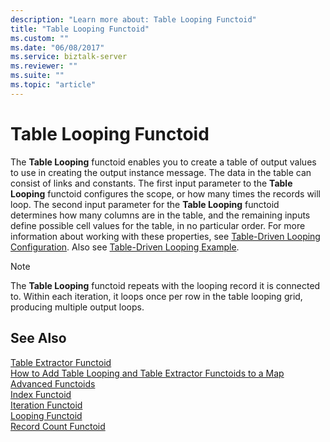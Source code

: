 ```yaml
---
description: "Learn more about: Table Looping Functoid"
title: "Table Looping Functoid"
ms.custom: ""
ms.date: "06/08/2017"
ms.service: biztalk-server
ms.reviewer: ""
ms.suite: ""
ms.topic: "article"
---
```

# Table Looping Functoid
The **Table Looping** functoid enables you to create a table of output values to use in creating the output instance message. The data in the table can consist of links and constants. The first input parameter to the **Table Looping** functoid configures the scope, or how many times the records will loop. The second input parameter for the **Table Looping** functoid determines how many columns are in the table, and the remaining inputs define possible cell values for the table, in no particular order. For more information about working with these properties, see [Table-Driven Looping Configuration](../core/table-driven-looping-configuration.md). Also see [Table-Driven Looping Example](../core/table-driven-looping-example.md).  
  
> [!NOTE]
>  The **Table Looping** functoid repeats with the looping record it is connected to. Within each iteration, it loops once per row in the table looping grid, producing multiple output loops.  
  
## See Also  
 [Table Extractor Functoid](../core/table-extractor-functoid.md)   
 [How to Add Table Looping and Table Extractor Functoids to a Map](../core/how-to-add-table-looping-and-table-extractor-functoids-to-a-map.md)   
 [Advanced Functoids](../core/advanced-functoids.md)   
 [Index Functoid](../core/index-functoid.md)   
 [Iteration Functoid](../core/iteration-functoid.md)   
 [Looping Functoid](../core/looping-functoid.md)   
 [Record Count Functoid](../core/record-count-functoid.md)
